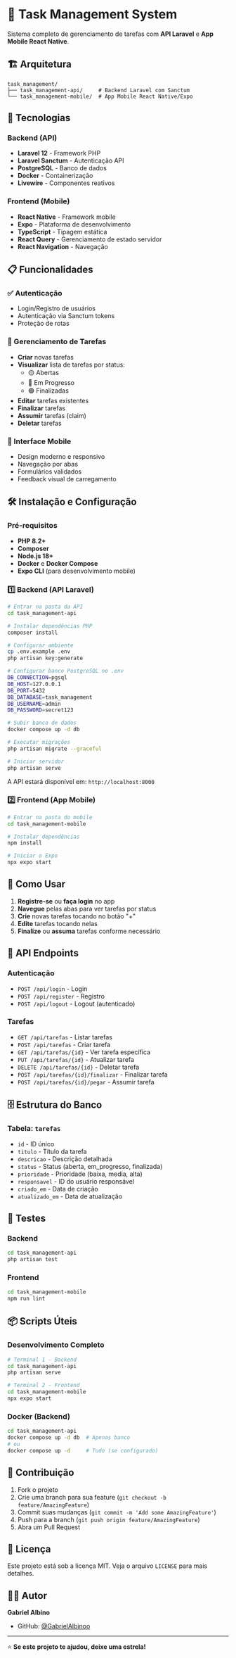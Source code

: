 # 📱 Task Management System

Sistema completo de gerenciamento de tarefas com **API Laravel** e **App Mobile React Native**.

## 🏗️ Arquitetura

```
task_management/
├── task_management-api/     # Backend Laravel com Sanctum
└── task_management-mobile/  # App Mobile React Native/Expo
```

## 🚀 Tecnologias

### Backend (API)
- **Laravel 12** - Framework PHP
- **Laravel Sanctum** - Autenticação API
- **PostgreSQL** - Banco de dados
- **Docker** - Containerização
- **Livewire** - Componentes reativos

### Frontend (Mobile)
- **React Native** - Framework mobile
- **Expo** - Plataforma de desenvolvimento
- **TypeScript** - Tipagem estática
- **React Query** - Gerenciamento de estado servidor
- **React Navigation** - Navegação

## 📋 Funcionalidades

### ✅ Autenticação
- Login/Registro de usuários
- Autenticação via Sanctum tokens
- Proteção de rotas

### 📝 Gerenciamento de Tarefas
- **Criar** novas tarefas
- **Visualizar** lista de tarefas por status:
  - 🟡 Abertas
  - 🔵 Em Progresso  
  - 🟢 Finalizadas
- **Editar** tarefas existentes
- **Finalizar** tarefas
- **Assumir** tarefas (claim)
- **Deletar** tarefas

### 🎨 Interface Mobile
- Design moderno e responsivo
- Navegação por abas
- Formulários validados
- Feedback visual de carregamento

## 🛠️ Instalação e Configuração

### Pré-requisitos
- **PHP 8.2+**
- **Composer**
- **Node.js 18+**
- **Docker** e **Docker Compose**
- **Expo CLI** (para desenvolvimento mobile)

### 1️⃣ Backend (API Laravel)

```bash
# Entrar na pasta da API
cd task_management-api

# Instalar dependências PHP
composer install

# Configurar ambiente
cp .env.example .env
php artisan key:generate

# Configurar banco PostgreSQL no .env
DB_CONNECTION=pgsql
DB_HOST=127.0.0.1
DB_PORT=5432
DB_DATABASE=task_management
DB_USERNAME=admin
DB_PASSWORD=secret123

# Subir banco de dados
docker compose up -d db

# Executar migrações
php artisan migrate --graceful

# Iniciar servidor
php artisan serve
```

A API estará disponível em: `http://localhost:8000`

### 2️⃣ Frontend (App Mobile)

```bash
# Entrar na pasta do mobile
cd task_management-mobile

# Instalar dependências
npm install

# Iniciar o Expo
npx expo start
```

## 📱 Como Usar

1. **Registre-se** ou **faça login** no app
2. **Navegue** pelas abas para ver tarefas por status
3. **Crie** novas tarefas tocando no botão "+"
4. **Edite** tarefas tocando nelas
5. **Finalize** ou **assuma** tarefas conforme necessário

## 🔗 API Endpoints

### Autenticação
- `POST /api/login` - Login
- `POST /api/register` - Registro
- `POST /api/logout` - Logout (autenticado)

### Tarefas
- `GET /api/tarefas` - Listar tarefas
- `POST /api/tarefas` - Criar tarefa
- `GET /api/tarefas/{id}` - Ver tarefa específica
- `PUT /api/tarefas/{id}` - Atualizar tarefa
- `DELETE /api/tarefas/{id}` - Deletar tarefa
- `POST /api/tarefas/{id}/finalizar` - Finalizar tarefa
- `POST /api/tarefas/{id}/pegar` - Assumir tarefa

## 🗄️ Estrutura do Banco

### Tabela: `tarefas`
- `id` - ID único
- `titulo` - Título da tarefa
- `descricao` - Descrição detalhada
- `status` - Status (aberta, em_progresso, finalizada)
- `prioridade` - Prioridade (baixa, media, alta)
- `responsavel` - ID do usuário responsável
- `criado_em` - Data de criação
- `atualizado_em` - Data de atualização

## 🧪 Testes

### Backend
```bash
cd task_management-api
php artisan test
```

### Frontend
```bash
cd task_management-mobile
npm run lint
```

## 📦 Scripts Úteis

### Desenvolvimento Completo
```bash
# Terminal 1 - Backend
cd task_management-api
php artisan serve

# Terminal 2 - Frontend
cd task_management-mobile
npx expo start
```

### Docker (Backend)
```bash
cd task_management-api
docker compose up -d db  # Apenas banco
# ou
docker compose up -d     # Tudo (se configurado)
```

## 🤝 Contribuição

1. Fork o projeto
2. Crie uma branch para sua feature (`git checkout -b feature/AmazingFeature`)
3. Commit suas mudanças (`git commit -m 'Add some AmazingFeature'`)
4. Push para a branch (`git push origin feature/AmazingFeature`)
5. Abra um Pull Request

## 📄 Licença

Este projeto está sob a licença MIT. Veja o arquivo `LICENSE` para mais detalhes.

## 👨‍💻 Autor

**Gabriel Albino**
- GitHub: [@GabrielAlbinoo](https://github.com/GabrielAlbinoo)

---

⭐ **Se este projeto te ajudou, deixe uma estrela!**


